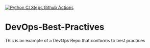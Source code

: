 [![Python CI Steps Github Actions](https://github.com/seszenyi/DevOps-Best-Practives/actions/workflows/main.yml/badge.svg)](https://github.com/seszenyi/DevOps-Best-Practives/actions/workflows/main.yml)

# DevOps-Best-Practives
This is an example of a DevOps Repo that conforms to best practices

